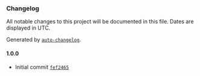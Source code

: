 ### Changelog

All notable changes to this project will be documented in this file. Dates are displayed in UTC.

Generated by [`auto-changelog`](https://github.com/CookPete/auto-changelog).

#### 1.0.0

- Initial commit [`fef2465`](https://github.com/ksaipr036/bananapi-sysint/commit/fef246518103dae6b9674820b9237defc1a67804)
